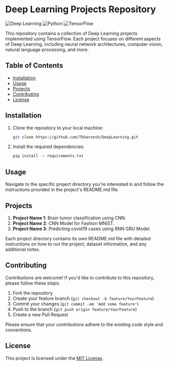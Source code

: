 # Deep Learning Projects Repository

![Deep Learning](https://img.shields.io/badge/Deep-Learning-blue)
![Python](https://img.shields.io/badge/Language-Python-green)
![TensorFlow](https://img.shields.io/badge/Framework-TensorFlow-orange)

This repository contains a collection of Deep Learning projects implemented using TensorFlow. Each project focuses on different aspects of Deep Learning, including neural network architectures, computer vision, natural language processing, and more.

## Table of Contents

- [Installation](#installation)
- [Usage](#usage)
- [Projects](#projects)
- [Contributing](#contributing)
- [License](#license)

## Installation

1. Clone the repository to your local machine:

    ```bash
    git clone https://github.com/Tbharvesh/DeepLearning.git
    ```

2. Install the required dependencies:

    ```bash
    pip install -r requirements.txt
    ```

## Usage

Navigate to the specific project directory you're interested in and follow the instructions provided in the project's README.md file.

## Projects

1. **Project Name 1**: Brain tumor classification using CNN.
2. **Project Name 2**: CNN Model for Fashion MNIST.
3. **Project Name 3**: Predicting covid19 cases using RNN GRU Model.
   

Each project directory contains its own README.md file with detailed instructions on how to run the project, dataset information, and any additional notes.

## Contributing

Contributions are welcome! If you'd like to contribute to this repository, please follow these steps:

1. Fork the repository
2. Create your feature branch (`git checkout -b feature/YourFeature`)
3. Commit your changes (`git commit -am 'Add some feature'`)
4. Push to the branch (`git push origin feature/YourFeature`)
5. Create a new Pull Request

Please ensure that your contributions adhere to the existing code style and conventions.

## License

This project is licensed under the [MIT License](LICENSE).
